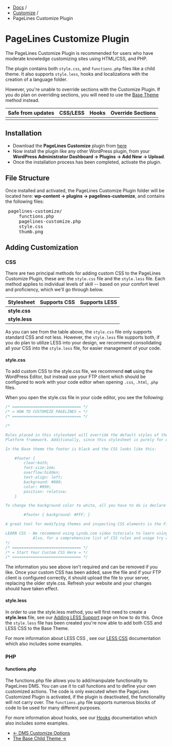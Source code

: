 <div class="row-fluid">
  <div class="span12">
    <ul class="breadcrumb">
        <li><a href="http://docs.pagelines.com/">Docs</a> <span class="divider">/</span></li>
        <li><a href="http://docs.pagelines.com/customize">Customize</a> <span class="divider">/</span></li>
        <li class="active">PageLines Customize Plugin</li>
    </ul>
  </div>
</div>

# PageLines Customize Plugin #

The PageLines Customize Plugin is recommended for users who have moderate knowledge customizing sites using HTML/CSS, and PHP.

The plugin contains both `style.css`, and `functions.php` files like a child theme. It also supports `style.less`, hooks and localizations with the creation of a language folder.

However, you're unable to override sections with the Customize Plugin. If you do plan on overriding sections, you will need to use the [Base Theme](/http://docs.pagelines.com/customize/base-child-theme) method instead.

<table class="table table-striped table-bordered table-condensed">
	<thead>
		<tr>
			<th>Safe from updates</th>
			<th>CSS/LESS</th>
			<th>Hooks</th>
			<th>Override Sections</th>
		</tr>
	</thead>
	<tbody>
		<tr>
			<td><i class="icon-ok text-success"></td>
			<td><i class="icon-ok text-success"></td>
			<td><i class="icon-ok text-success"></td>
			<td><i class="icon-remove text-error"></td>
		</tr>
	</tbody>
</table>

## Installation ##

* Download the **PageLines Customize** plugin from [here](http://www.pagelines.com/api/store_free/plugin-pagelines-customize.zip)
* Now install the plugin like any other WordPress plugin, from your **WordPress Administrator Dashboard &rarr; Plugins &rarr; Add New &rarr; Upload**.
* Once the installation process has been completed, activate the plugin.

## File Structure ##

Once installed and activated, the PageLines Customize Plugin folder will be located here:  **wp-content → plugins → pagelines-customize**, and contains the following files:

<pre>
<i class="icon-folder-open"></i> pagelines-customize/
	<i class="icon-file"></i> functions.php
	<i class="icon-file"></i> pagelines-customize.php
	<i class="icon-file"></i> style.css
	<i class="icon-file"></i> thumb.png
</pre>

## Adding Customization ##

### CSS ###

There are two principal methods for adding custom CSS to the PageLines Customize Plugin, these are: the `style.css` file and the `style.less` file. Each method applies to individual levels of skill -- based on your comfort level and proficiency, which we'll go through below.

<table class="table table-striped table-bordered">
  <thead>
    <tr>
      <th>Stylesheet</th>
      <th>Supports CSS</th>
      <th>Supports LESS</th>
    </tr>
  </thead>
  <tbody>
    <tr>
      <td><strong>style.css</strong></td>
      <td><i class="icon-ok text-success"></i></td>
      <td><i class="icon-remove text-error"></i></td>
    </tr>
    <tr>
      <td><strong>style.less</strong></td>
      <td><i class="icon-ok text-success"></i></td>
      <td><i class="icon-ok text-success"></i></td>
    </tr>
  </tbody>
</table>

As you can see from the table above, the `style.css` file only supports standard CSS and not less. However, the `style.less` file supports both, if you do plan to utilize LESS into your design, we recommend consolidating all your CSS into the `style.less` file, for easier management of your code.

#### style.css ####

To add custom CSS to the style.css file, we recommend **not** using the WordPress Editor, but instead use your FTP client which should be configured to work with your code editor when opening `.css`, `.html`, .`php` files.

When you open the style.css file in your code editor, you see the following:

~~~ .css
/* ============================== */
/* = HOW TO CUSTOMIZE PAGELINES = */
/* ============================== */

/*

Rules placed in this stylesheet will override the default styles of the Base Platform theme and will not be changed or over written when you update the 
Platform framework. Additionally, since this stylesheet is purely for editing purposes you can easily undo or erase some of the CSS to return your site back to the look and feel of the Base theme.

In the Base theme the footer is black and the CSS looks like this:

	#footer {
		clear:both;
		font-size:1em;
		overflow:hidden;
		text-align: left;
		background: #000;
		color: #999;
		position: relative;
	}

To change the background color to white, all you have to do is declare a new rule for the color like so:

		#footer { background: #FFF; }

A great tool for modifying themes and inspecting CSS elements is the FireBug extension for FireFox. You can also use the developer tools provided by Chrome (right-click and "inspect element") or Internet Explorer if you're feeling dangerous.

LEARN CSS - We recommend using Lynda.com video tutorials to learn using CSS.
			Also, for a comprehensive list of CSS rules and usage try consulting W3 schools @ http://www.w3schools.com/css/default.asp
*/
/* ============================== */
/* = Start Your Custom CSS Here = */
/* ============================== */
~~~

The information you see above isn't required and can be removed if you like. Once your custom CSS has been added, save the file and if your FTP client is configured correctly, it should upload the file to your server, replacing the older style.css. Refresh your website and your changes should have taken effect.

#### style.less ####

In order to use the style.less method, you will first need to create a **style.less** file, see our [Adding LESS Support](/customize/adding-less-css-support)  page on how to do this. Once the `style.less` file has been created you're now able to add both CSS and LESS CSS to the Base Theme.

For more information about LESS CSS , see our [LESS CSS](/advanced/less-css) documentation which also includes some examples.

### PHP ###

#### functions.php ####

The functions.php file allows you to add/manipulate functionality to PageLines DMS. You can use it to call functions and to define your own customized actions. The code is only executed when the PageLines Customized Plugin is activated, if the plugin is deactivated, the functionality will not carry over. The `functions.php` file supports numerous blocks of code to be used for many different purposes.

For more information about hooks, see our [Hooks](/advanced/hooks) documentation which also includes some examples.

<div class="row-fluid">
	<div class="span12">
		<ul class="pager">
			<li class="pull-left"><a href="http://docs.pagelines.com/customize/dms-customize-options">&larr; DMS Customize Options</a></li>
  			<li class="pull-right"><a href="http://docs.pagelines.com/customize/base-child-theme">The Base Child Theme &rarr;</a></li>
		</ul>
	</div>
</div>
